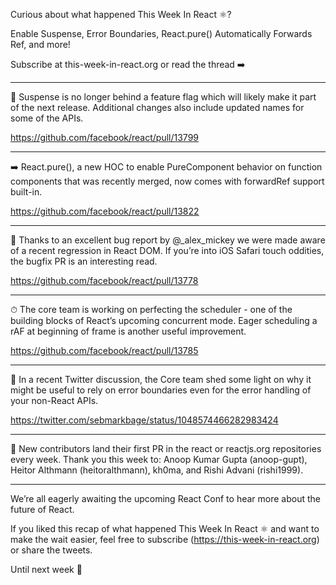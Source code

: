 Curious about what happened This Week In React ⚛️?

Enable Suspense, Error Boundaries, React.pure() Automatically Forwards Ref, and more!

Subscribe at this-week-in-react.org or read the thread ➡️

---

🎉 Suspense is no longer behind a feature flag which will likely make it part of the next release. Additional changes also include updated names for some of the APIs.

https://github.com/facebook/react/pull/13799

---

➡️ React.pure(), a new HOC to enable PureComponent behavior on function components that was recently merged, now comes with forwardRef support built-in.

https://github.com/facebook/react/pull/13822

---

📱 Thanks to an excellent bug report by @_alex_mickey we were made aware of a recent regression in React DOM. If you’re into iOS Safari touch oddities, the bugfix PR is an interesting read.

https://github.com/facebook/react/pull/13778

---

⏱ The core team is working on perfecting the scheduler - one of the building blocks of React’s upcoming concurrent mode. Eager scheduling a rAF at beginning of frame is another useful improvement.

https://github.com/facebook/react/pull/13785

---

🚫 In a recent Twitter discussion, the Core team shed some light on why it might be useful to rely on error boundaries even for the error handling of your non-React APIs.

https://twitter.com/sebmarkbage/status/1048574466282983424

---

🙌 New contributors land their first PR in the react or reactjs.org repositories every week. Thank you this week to: Anoop Kumar Gupta (anoop-gupt), Heitor Althmann (heitoralthmann), kh0ma, and Rishi Advani (rishi1999).

---

We’re all eagerly awaiting the upcoming React Conf to hear more about the future of React.

If you liked this recap of what happened This Week In React ⚛️ and want to make the wait easier, feel free to subscribe (https://this-week-in-react.org) or share the tweets.

Until next week 👋
